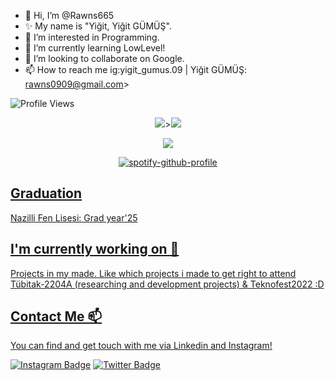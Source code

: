 - 👋 Hi, I’m @Rawns665
- ✨ My name is "Yiğit, Yiğit GÜMÜŞ".
- 👀 I’m interested in Programming.
- 🌱 I’m currently learning LowLevel!
- 💞️ I’m looking to collaborate on Google.
- 📫 How to reach me ig:yigit_gumus.09 | Yiğit GÜMÜŞ: rawns0909@gmail.com>

![Profile Views](https://komarev.com/ghpvc/?username=tomz0f)

<p align="center">
    <img src="https://github-readme-stats.vercel.app/api?username=tomz0f&show_icons=true&theme=merko"></img>><img
        src="https://github-readme-streak-stats.herokuapp.com?user=tomz0f&theme=merko&date_format=M%20j%5B%2C%20Y%5D"></img>
</p>


<p align="center">
    <img src="https://github-readme-stats.vercel.app/api/top-langs/?username=tomz0f&layout=compact&theme=merko&hide=c,html,emacs%20lisp,nix"></img>
</p>


<p align="center">
    <a href="https://spotify-github-profile.vercel.app/api/view?uid=1htv4ev9rz8ll0n9lpb29jqoo&amp;redirect=true"><img
            src="https://spotify-github-profile.vercel.app/api/view?uid=1htv4ev9rz8ll0n9lpb29jqoo&amp;cover_image=true&amp;theme=default&amp;bar_color=53b14f&amp;bar_color_cover=true"
            alt="spotify-github-profile" /><br />
</p>


## Graduation

Nazilli Fen Lisesi: Grad year'25

## I'm currently working on 🔭

Projects in my made.
Like which projects i made to get right to attend Tübitak-2204A (researching and development projects) & Teknofest2022 :D

## Contact Me 📫

You can find and get touch with me via Linkedin and Instagram!

[![Instagram Badge](https://img.shields.io/badge/yigitgumus-follow%20on%20instagram-blue?style=for-the-badge&logo=instagram)](https://instagram.com/yigitgumus09/)
[![Twitter Badge](https://img.shields.io/badge/yigitgumus-follow%20on%20twitter-blue?style=for-the-badge&logo=twitter)](https://twitter.com/yigitgumus09/)


<!---
Rawns665/Rawns665 is a ✨ special ✨ repository because its `README.md` (this file) appears on your GitHub profile.
You can click the Preview link to take a look at your changes.
--->
